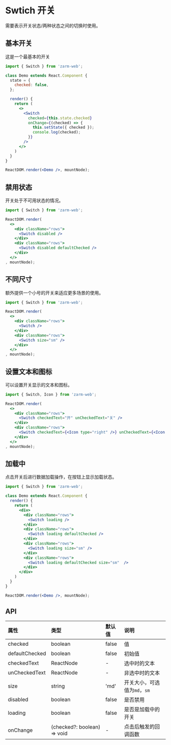 # Swtich 开关
需要表示开关状态/两种状态之间的切换时使用。



## 基本开关
这是一个最基本的开关

```jsx
import { Switch } from 'zarm-web';

class Demo extends React.Component {
  state = {
    checked: false,
  };

  render() {
    return (
      <>
        <Switch
          checked={this.state.checked}
          onChange={(checked) => {
            this.setState({ checked });
            console.log(checked);
          }}
        />
      </>
    )
  }
}

ReactDOM.render(<Demo />, mountNode);
```



## 禁用状态
开关处于不可用状态的情况。

```jsx
import { Switch } from 'zarm-web';

ReactDOM.render(
  <>
    <div className="rows">
      <Switch disabled />
    </div>
    <div className="rows">
      <Switch disabled defaultChecked />
    </div>
  </>
, mountNode);
```



## 不同尺寸
额外提供一个小号的开关来适应更多场景的使用。

```jsx
import { Switch } from 'zarm-web';

ReactDOM.render(
  <>
    <div className="rows">
      <Switch />
    </div>
    <div className="rows">
      <Switch size="sm" />
    </div>  
  </>
, mountNode);
```



## 设置文本和图标
可以设置开关显示的文本和图标。

```jsx
import { Switch, Icon } from 'zarm-web';

ReactDOM.render(
  <>
    <div className="rows">
      <Switch checkedText="开" unCheckedText="关" />
    </div>
    <div className="rows">
      <Switch checkedText={<Icon type="right" />} unCheckedText={<Icon type="wrong" />} />
    </div>
  </>
, mountNode);
```



## 加载中
点击开关后进行数据加载操作，在按钮上显示加载状态。

```jsx
import { Switch } from 'zarm-web';

class Demo extends React.Component {
  render() {
    return (
      <div>
        <div className="rows">
          <Switch loading />
        </div>
        <div className="rows">
          <Switch loading defaultChecked />
        </div>
        <div className="rows">
          <Switch loading size="sm" />
        </div>
        <div className="rows">
          <Switch loading defaultChecked size="sm"  />
        </div>
      </div>
    )
  }
}

ReactDOM.render(<Demo />, mountNode);
```



## API

| 属性 | 类型 | 默认值 | 说明 |
| :--- | :--- | :--- | :--- |
| checked | boolean | false | 值 |
| defaultChecked | boolean | false | 初始值 |
| checkedText | ReactNode | - | 选中时的文本 |
| unCheckedText | ReactNode | - | 非选中时的文本 |
| size | string | 'md' | 开关大小，可选值为`md`，`sm`|
| disabled | boolean | false | 是否禁用 |
| loading | boolean | false | 是否是加载中的开关 |
| onChange | (checked?: boolean) => void | - | 点击后触发的回调函数 |